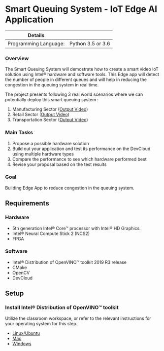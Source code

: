 # Smart Queuing System - IoT Edge AI Application

| Details            |              |
|-----------------------|---------------|
| Programming Language: |  Python 3.5 or 3.6 |

### Overview

The Smart Queuing System will demostrate how to  create a smart video IoT solution using Intel® hardware and software tools. This Edge app will detect the number of people in different queues and will help in reducing the congestion in the queuing system in real time.

The project presents following 3 real world scenarios where we can potentially deploy this smart queuing system :
1. Manufacturing Sector ([Output Video](https://youtu.be/eKM4uP-j6yI))
2. Retail Sector ([Output Video](https://youtu.be/Yok63PuSfao))
3. Transportation Sector ([Output Video](https://youtu.be/YSBYzoeDifM))

### Main Tasks 

1. Propose a possible hardware solution
2. Build out your application and test its performance on the DevCloud using multiple hardware types
3. Compare the performance to see which hardware performed best
4. Revise your proposal based on the test results

### Goal 

Building Edge App to reduce congestion in the queuing system.


## Requirements

### Hardware

* 5th generation Intel® Core™ processor with Intel® HD Graphics.
* Intel® Neural Compute Stick 2 (NCS2)
* FPGA

### Software

*   Intel® Distribution of OpenVINO™ toolkit 2019 R3 release
*   CMake
*   OpenCV
*   DevCloud
  
        
## Setup

### Install Intel® Distribution of OpenVINO™ toolkit

Utilize the classroom workspace, or refer to the relevant instructions for your operating system for this step.

- [Linux/Ubuntu](./linux-setup.md)
- [Mac](./mac-setup.md)
- [Windows](./windows-setup.md)

